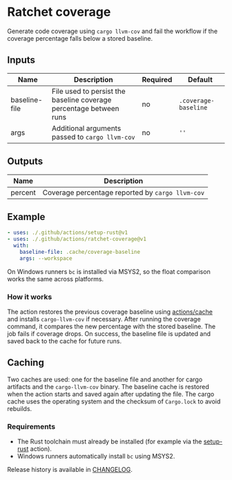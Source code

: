 # Ratchet coverage

Generate code coverage using `cargo llvm-cov` and fail the workflow if the
coverage percentage falls below a stored baseline.

## Inputs

| Name | Description | Required | Default |
| --- | --- | --- | --- |
| baseline-file | File used to persist the baseline coverage percentage between runs | no | `.coverage-baseline` |
| args | Additional arguments passed to `cargo llvm-cov` | no | `''` |

## Outputs

| Name | Description |
| --- | --- |
| percent | Coverage percentage reported by `cargo llvm-cov` |

## Example

```yaml
- uses: ./.github/actions/setup-rust@v1
- uses: ./.github/actions/ratchet-coverage@v1
  with:
    baseline-file: .cache/coverage-baseline
    args: --workspace
```

On Windows runners `bc` is installed via MSYS2, so the float comparison works
the same across platforms.

### How it works

The action restores the previous coverage baseline using
[actions/cache](https://github.com/actions/cache) and installs
`cargo-llvm-cov` if necessary. After running the coverage command, it compares
the new percentage with the stored baseline. The job fails if coverage drops.
On success, the baseline file is updated and saved back to the cache for future
runs.

## Caching

Two caches are used: one for the baseline file and another for cargo
artifacts and the `cargo-llvm-cov` binary. The baseline cache is restored when
the action starts and saved again after updating the file. The cargo cache
uses the operating system and the checksum of `Cargo.lock` to avoid rebuilds.

### Requirements

- The Rust toolchain must already be installed (for example via the
  [setup-rust](../setup-rust) action).
- Windows runners automatically install `bc` using MSYS2.

Release history is available in [CHANGELOG](CHANGELOG.md).
